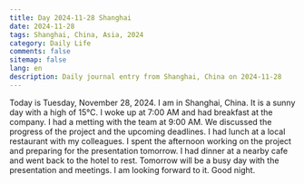 ```yaml
---
title: Day 2024-11-28 Shanghai
date: 2024-11-28
tags: Shanghai, China, Asia, 2024
category: Daily Life
comments: false
sitemap: false
lang: en
description: Daily journal entry from Shanghai, China on 2024-11-28
---
```


Today is Tuesday, November 28, 2024. I am in Shanghai, China. It is a sunny day with a high of 15°C. I woke up at 7:00 AM and had breakfast at the company. I had a metting with the team at 9:00 AM. We discussed the progress of the project and the upcoming deadlines. I had lunch at a local restaurant with my colleagues. I spent the afternoon working on the project and preparing for the presentation tomorrow. I had dinner at a nearby cafe and went back to the hotel to rest. Tomorrow will be a busy day with the presentation and meetings. I am looking forward to it. Good night. 

